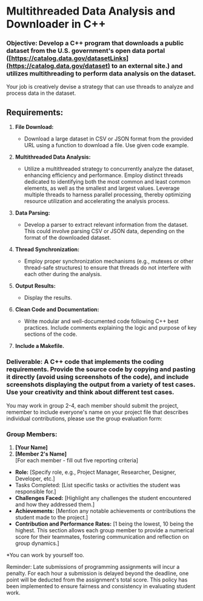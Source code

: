 # Multithreaded Data Analysis and Downloader in C++

 

### Objective: Develop a C++ program that downloads a public dataset from the U.S. government's open data portal ([https://catalog.data.gov/datasetLinks](https://catalog.data.gov/dataset) to an external site.) and utilizes multithreading to perform data analysis on the dataset.

Your job is creatively devise a strategy that can use threads to analyze and process data in the dataset. 

## Requirements:

1. **File Download:**
    - Download a large dataset in CSV or JSON format from the provided URL using a function to download a file. Use given code example. 
2. **Multithreaded Data Analysis:**
    - Utilize a multithreaded strategy to concurrently analyze the dataset, enhancing efficiency and performance. Employ distinct threads dedicated to identifying both the most common and least common elements, as well as the smallest and largest values. Leverage multiple threads to harness parallel processing, thereby optimizing resource utilization and accelerating the analysis process.
3. **Data Parsing:**
    - Develop a parser to extract relevant information from the dataset. This could involve parsing CSV or JSON data, depending on the format of the downloaded dataset.

4. **Thread Synchronization:**
    - Employ proper synchronization mechanisms (e.g., mutexes or other thread-safe structures) to ensure that threads do not interfere with each other during the analysis.
5. **Output Results:**
    - Display the results.
6. **Clean Code and Documentation:**
    - Write modular and well-documented code following C++ best practices. Include comments explaining the logic and purpose of key sections of the code.
7. **Include a Makefile.**

### **Deliverable:** A C++ code that implements the coding requirements. Provide the source code by copying and pasting it directly (avoid using screenshots of the code), and include screenshots displaying the output from a variety of test cases. Use your creativity and think about different test cases.

You may work in group 2-4, each member should submit the project, remember to include everyone's name on your project file that describes individual contributions, please use the group evaluation form:

### Group Members:
1. **[Your Name]**
2. **[Member 2's Name]**<br>
[For each member - fill out five reporting criteria]

- **Role:**
[Specify role, e.g., Project Manager, Researcher, Designer, Developer, etc.]
- Tasks Completed:
[List specific tasks or activities the student was responsible for.]
- **Challenges Faced:**
[Highlight any challenges the student encountered and how they addressed them.]
- **Achievements:**
[Mention any notable achievements or contributions the student made to the project.]
- **Contribution and Performance Rates:**
[1 being the lowest, 10 being the highest. This section allows each group member to provide a numerical score for their teammates, fostering communication and reflection on group dynamics.]

*You can work by yourself too.

Reminder: Late submissions of programming assignments will incur a penalty. For each hour a submission is delayed beyond the deadline, one point will be deducted from the assignment's total score. This policy has been implemented to ensure fairness and consistency in evaluating student work. 